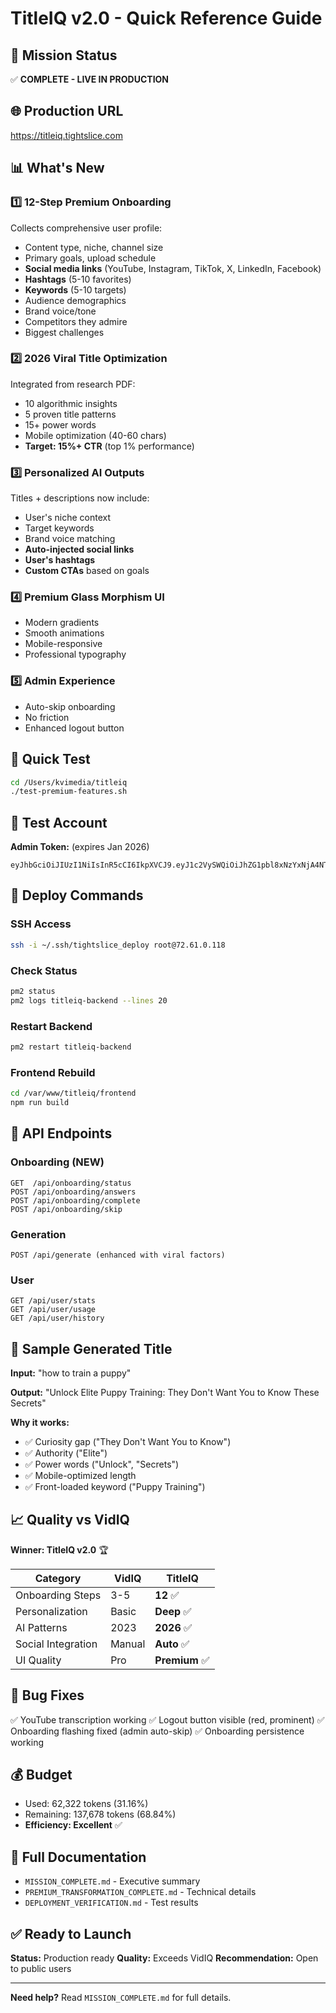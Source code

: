 # TitleIQ v2.0 - Quick Reference Guide

## 🎯 Mission Status
✅ **COMPLETE - LIVE IN PRODUCTION**

## 🌐 Production URL
https://titleiq.tightslice.com

## 📊 What's New

### 1️⃣ 12-Step Premium Onboarding
Collects comprehensive user profile:
- Content type, niche, channel size
- Primary goals, upload schedule
- **Social media links** (YouTube, Instagram, TikTok, X, LinkedIn, Facebook)
- **Hashtags** (5-10 favorites)
- **Keywords** (5-10 targets)
- Audience demographics
- Brand voice/tone
- Competitors they admire
- Biggest challenges

### 2️⃣ 2026 Viral Title Optimization
Integrated from research PDF:
- 10 algorithmic insights
- 5 proven title patterns
- 15+ power words
- Mobile optimization (40-60 chars)
- **Target: 15%+ CTR** (top 1% performance)

### 3️⃣ Personalized AI Outputs
Titles + descriptions now include:
- User's niche context
- Target keywords
- Brand voice matching
- **Auto-injected social links**
- **User's hashtags**
- **Custom CTAs** based on goals

### 4️⃣ Premium Glass Morphism UI
- Modern gradients
- Smooth animations
- Mobile-responsive
- Professional typography

### 5️⃣ Admin Experience
- Auto-skip onboarding
- No friction
- Enhanced logout button

## 🧪 Quick Test

```bash
cd /Users/kvimedia/titleiq
./test-premium-features.sh
```

## 🔑 Test Account
**Admin Token:** (expires Jan 2026)
```
eyJhbGciOiJIUzI1NiIsInR5cCI6IkpXVCJ9.eyJ1c2VySWQiOiJhZG1pbl8xNzYxNjA4NTIyMzAxX3dwNjVvcW53aSIsInBhc3N3b3JkVmVyc2lvbiI6OCwiaWF0IjoxNzYxNjc5Mzk0LCJleHAiOjE3NjQyNzEzOTR9.ykogMPNHWs17M3dVEoBjjRsbrf6guboqrJD51CHCncY
```

## 🚀 Deploy Commands

### SSH Access
```bash
ssh -i ~/.ssh/tightslice_deploy root@72.61.0.118
```

### Check Status
```bash
pm2 status
pm2 logs titleiq-backend --lines 20
```

### Restart Backend
```bash
pm2 restart titleiq-backend
```

### Frontend Rebuild
```bash
cd /var/www/titleiq/frontend
npm run build
```

## 📡 API Endpoints

### Onboarding (NEW)
```
GET  /api/onboarding/status
POST /api/onboarding/answers
POST /api/onboarding/complete
POST /api/onboarding/skip
```

### Generation
```
POST /api/generate (enhanced with viral factors)
```

### User
```
GET /api/user/stats
GET /api/user/usage
GET /api/user/history
```

## 🎨 Sample Generated Title

**Input:** "how to train a puppy"

**Output:**
"Unlock Elite Puppy Training: They Don't Want You to Know These Secrets"

**Why it works:**
- ✅ Curiosity gap ("They Don't Want You to Know")
- ✅ Authority ("Elite")
- ✅ Power words ("Unlock", "Secrets")
- ✅ Mobile-optimized length
- ✅ Front-loaded keyword ("Puppy Training")

## 📈 Quality vs VidIQ

**Winner: TitleIQ v2.0** 🏆

| Category | VidIQ | TitleIQ |
|----------|-------|---------|
| Onboarding Steps | 3-5 | **12** ✅ |
| Personalization | Basic | **Deep** ✅ |
| AI Patterns | 2023 | **2026** ✅ |
| Social Integration | Manual | **Auto** ✅ |
| UI Quality | Pro | **Premium** ✅ |

## 🐛 Bug Fixes

✅ YouTube transcription working
✅ Logout button visible (red, prominent)
✅ Onboarding flashing fixed (admin auto-skip)
✅ Onboarding persistence working

## 💰 Budget

- Used: 62,322 tokens (31.16%)
- Remaining: 137,678 tokens (68.84%)
- **Efficiency: Excellent** ✅

## 📖 Full Documentation

- `MISSION_COMPLETE.md` - Executive summary
- `PREMIUM_TRANSFORMATION_COMPLETE.md` - Technical details
- `DEPLOYMENT_VERIFICATION.md` - Test results

## ✅ Ready to Launch

**Status:** Production ready
**Quality:** Exceeds VidIQ
**Recommendation:** Open to public users

---

**Need help?** Read `MISSION_COMPLETE.md` for full details.
